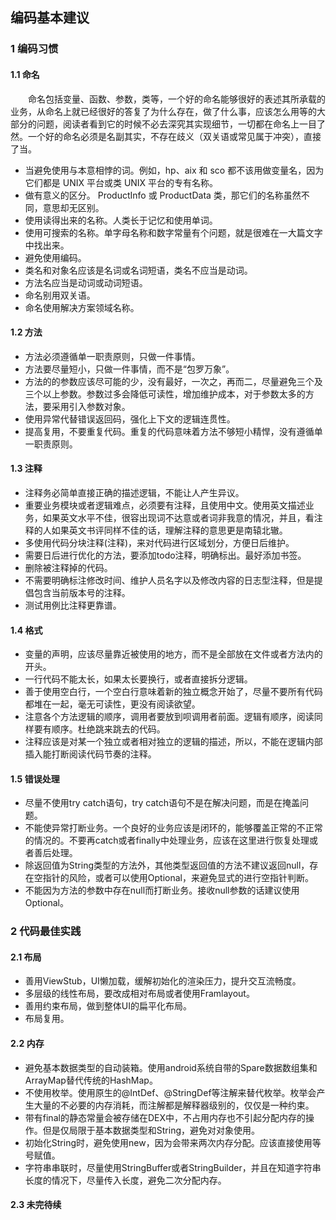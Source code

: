 ##  编码基本建议
### 1 编码习惯
#### 1.1 命名
&emsp;&emsp;命名包括变量、函数、参数，类等，一个好的命名能够很好的表述其所承载的业务，从命名上就已经很好的答复了为什么存在，做了什么事，应该怎么用等的大部分的问题，阅读者看到它的时候不必去深究其实现细节，一切都在命名上一目了然。一个好的命名必须是名副其实，不存在歧义（双关语或常见属于冲突），直接了当。
- 当避免使用与本意相悖的词。例如，hp、aix 和 sco 都不该用做变量名，因为它们都是 UNIX 平台或类 UNIX 平台的专有名称。
- 做有意义的区分。 ProductInfo 或 ProductData 类，那它们的名称虽然不同，意思却无区别。
- 使用读得出来的名称。人类长于记忆和使用单词。
- 使用可搜索的名称。单字母名称和数字常量有个问题，就是很难在一大篇文字中找出来。
- 避免使用编码。
- 类名和对象名应该是名词或名词短语，类名不应当是动词。
- 方法名应当是动词或动词短语。
- 命名别用双关语。
- 命名使用解决方案领域名称。

#### 1.2 方法
- 方法必须遵循单一职责原则，只做一件事情。
- 方法要尽量短小，只做一件事情，而不是“包罗万象”。
- 方法的的参数应该尽可能的少，没有最好，一次之，再而二，尽量避免三个及三个以上参数。参数过多会降低可读性，增加维护成本，对于参数太多的方法，要采用引入参数对象。
- 使用异常代替错误返回码，强化上下文的逻辑连贯性。
- 提高复用，不要重复代码。重复的代码意味着方法不够短小精悍，没有遵循单一职责原则。

#### 1.3 注释
- 注释务必简单直接正确的描述逻辑，不能让人产生异议。
- 重要业务模块或者逻辑难点，必须要有注释，且使用中文。使用英文描述业务，如果英文水平不佳，很容出现词不达意或者词非我意的情况，并且，看注释的人如果英文书评同样不佳的话，理解注释的意思更是南辕北辙。
- 多使用代码分块注释(注释)，来对代码进行区域划分，方便日后维护。
- 需要日后进行优化的方法，要添加todo注释，明确标出。最好添加书签。
- 删除被注释掉的代码。
- 不需要明确标注修改时间、维护人员名字以及修改内容的日志型注释，但是提倡包含当前版本号的注释。
- 测试用例比注释更靠谱。

#### 1.4 格式
- 变量的声明，应该尽量靠近被使用的地方，而不是全部放在文件或者方法内的开头。
- 一行代码不能太长，如果太长要换行，或者直接拆分逻辑。
- 善于使用空白行，一个空白行意味着新的独立概念开始了，尽量不要所有代码都堆在一起，毫无可读性，更没有阅读欲望。
- 注意各个方法逻辑的顺序，调用者要放到呗调用者前面。逻辑有顺序，阅读同样要有顺序。杜绝跳来跳去的代码。
- 注释应该是对某一个独立或者相对独立的逻辑的描述，所以，不能在逻辑内部插入能打断阅读代码节奏的注释。

#### 1.5 错误处理
- 尽量不使用try catch语句，try catch语句不是在解决问题，而是在掩盖问题。
- 不能使异常打断业务。一个良好的业务应该是闭环的，能够覆盖正常的不正常的情况的。不要再catch或者finally中处理业务，应该在这里进行恢复处理或者善后处理。
- 除返回值为String类型的方法外，其他类型返回值的方法不建议返回null，存在空指针的风险，或者可以使用Optional，来避免显式的进行空指针判断。
- 不能因为方法的参数中存在null而打断业务。接收null参数的话建议使用Optional。

### 2 代码最佳实践　　
#### 2.1 布局
- 善用ViewStub，UI懒加载，缓解初始化的渲染压力，提升交互流畅度。
- 多层级的线性布局，要改成相对布局或者使用Framlayout。
- 善用约束布局，做到整体UI的扁平化布局。
- 布局复用。

#### 2.2 内存
- 避免基本数据类型的自动装箱。使用android系统自带的Spare数据数组集和ArrayMap替代传统的HashMap。
- 不使用枚举。使用原生的@IntDef、@StringDef等注解来替代枚举。枚举会产生大量的不必要的内存消耗，而注解都是解释器级别的，仅仅是一种约束。
- 带有final的静态常量会被存储在DEX中，不占用内存也不引起分配内存的操作。但是仅局限于基本数据类型和String，避免对对象使用。
- 初始化String时，避免使用new，因为会带来两次内存分配。应该直接使用等号赋值。
- 字符串串联时，尽量使用StringBuffer或者StringBuilder，并且在知道字符串长度的情况下，尽量传入长度，避免二次分配内存。

#### 2.3 未完待续